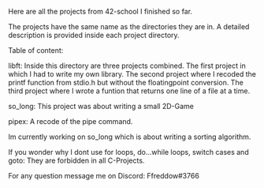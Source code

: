 Here are all the projects from 42-school I finished so far.

The projects have the same name as the directories they are in. A detailed description is provided inside each project directory.

Table of content:

libft:  Inside this directory are three projects combined.
        The first project in which I had to write my own library.
        The second project where I recoded the printf function from stdio.h but without the floatingpoint conversion.
        The third project where I wrote a funtion that returns one line of a file at a time.
        
so_long:  This project was about writing a small 2D-Game

pipex:  A recode of the pipe command.

Im currently working on so_long which is about writing a sorting algorithm.

If you wonder why I dont use for loops, do...while loops, switch cases and goto: They are forbidden in all C-Projects.

For any question message me on Discord: Ffreddow#3766
